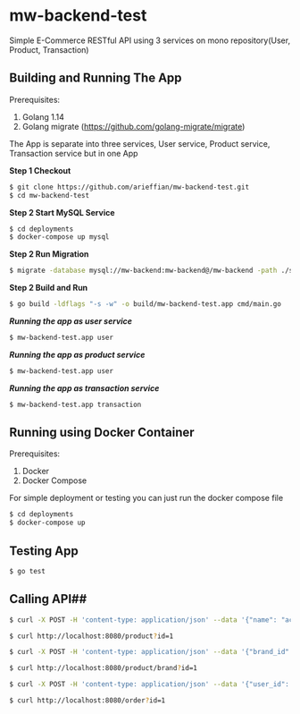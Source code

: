 # mw-backend-test

Simple E-Commerce RESTful API using 3 services on mono repository(User, Product, Transaction)

## Building and Running The App

Prerequisites:

1. Golang 1.14
2. Golang migrate (https://github.com/golang-migrate/migrate)

The App is separate into three services, User service, Product service, Transaction service but in one App

**Step 1 Checkout**

```bash
$ git clone https://github.com/arieffian/mw-backend-test.git
$ cd mw-backend-test
```

**Step 2 Start MySQL Service**

```bash
$ cd deployments
$ docker-compose up mysql
```

**Step 2 Run Migration**

```bash
$ migrate -database mysql://mw-backend:mw-backend@/mw-backend -path ./sql up

```

**Step 2 Build and Run**

```bash
$ go build -ldflags "-s -w" -o build/mw-backend-test.app cmd/main.go
```

***Running the app as user service***

```bash
$ mw-backend-test.app user
```

***Running the app as product service***

```bash
$ mw-backend-test.app user
```

***Running the app as transaction service***

```bash
$ mw-backend-test.app transaction
```

## Running using Docker Container

Prerequisites:

1. Docker
2. Docker Compose

For simple deployment or testing you can just run the docker compose file

```bash
$ cd deployments
$ docker-compose up 
```

## Testing App

```bash
$ go test
``` 

## Calling API##
```bash
$ curl -X POST -H 'content-type: application/json' --data '{"name": "acer"}' http://localhost:8080/brand
``` 

```bash
$ curl http://localhost:8080/product?id=1
``` 

```bash
$ curl -X POST -H 'content-type: application/json' --data '{"brand_id": 4, "name": "predator", "qty": 3, "price": 1050}' http://localhost:8080/product
``` 

```bash
$ curl http://localhost:8080/product/brand?id=1
``` 

```bash
$ curl -X POST -H 'content-type: application/json' --data '{"user_id": 1,"detail": [{"product_id": 1,"qty": 1},{"product_id": 2,"qty": 1},{"product_id": 3,"qty": 1}]}' http://localhost:8080/order
``` 

```bash
$ curl http://localhost:8080/order?id=1
``` 